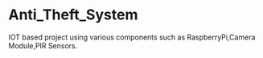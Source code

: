 # Anti_Theft_System
IOT based project using various components such as RaspberryPi,Camera Module,PIR Sensors.
